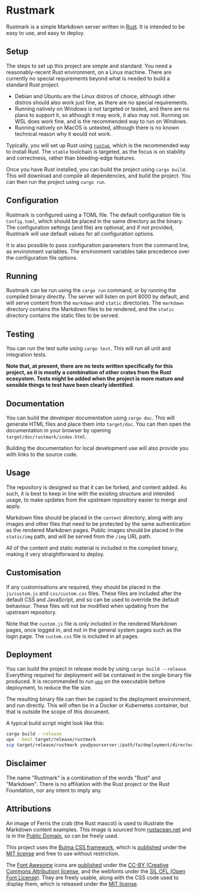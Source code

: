 # Rustmark

Rustmark is a simple Markdown server written in [Rust](https://www.rust-lang.org/).
It is intended to be easy to use, and easy to deploy.


## Setup

The steps to set up this project are simple and standard. You need a
reasonably-recent Rust environment, on a Linux machine. There are currently no
special requirements beyond what is needed to build a standard Rust project.

  - Debian and Ubuntu are the Linux distros of choice, although other distros
    should also work just fine, as there are no special requirements.
  - Running natively on Windows is not targeted or tested, and there are no
    plans to support it, so although it may work, it also may not. Running on
    WSL does work fine, and is the recommended way to run on Windows.
  - Running natively on MacOS is untested, although there is no known technical
    reason why it would not work.

Typically, you will set up Rust using [`rustup`](https://rustup.rs/), which is
the recommended way to install Rust. The `stable` toolchain is targeted, as the
focus is on stability and correctness, rather than bleeding-edge features.

Once you have Rust installed, you can build the project using `cargo build`.
This will download and compile all dependencies, and build the project. You can
then run the project using `cargo run`.


## Configuration

Rustmark is configured using a TOML file. The default configuration file is
`Config.toml`, which should be placed in the same directory as the binary. The
configuration settings (and file) are optional, and if not provided, Rustmark
will use default values for all configuration options.

It is also possible to pass configuration parameters from the command line, as
environment variables. The environment variables take precedence over the
configuration file options.


## Running

Rustmark can be run using the `cargo run` command, or by running the compiled
binary directly. The server will listen on port 8000 by default, and will serve
content from the `markdown` and `static` directories. The `markdown` directory
contains the Markdown files to be rendered, and the `static` directory contains
the static files to be served.


## Testing

You can run the test suite using `cargo test`. This will run all unit and
integration tests.

**Note that, at present, there are no tests written specifically for this
project, as it is mostly a combination of other crates from the Rust ecosystem.
Tests might be added when the project is more mature and sensible things to test
have been clearly identified.**


## Documentation

You can build the developer documentation using `cargo doc`. This will generate
HTML files and place them into `target/doc`. You can then open the documentation
in your browser by opening `target/doc/rustmark/index.html`.

Building the documentation for local development use will also provide you with
links to the source code.


## Usage

The repository is designed so that it can be forked, and content added. As such,
it is best to keep in line with the existing structure and intended usage, to
make updates from the upstream repository easier to merge and apply.

Markdown files should be placed in the `content` directory, along with any
images and other files that need to be protected by the same authentication as
the rendered Markdown pages. Public images should be placed in the `static/img`
path, and will be served from the `/img` URL path.

All of the content and static material is included in the compiled binary,
making it very straightforward to deploy.


## Customisation

If any customisations are required, they should be placed in the `js/custom.js`
and `css/custom.css` files. These files are included after the default CSS and
JavaScript, and so can be used to override the default behaviour. These files
will not be modified when updating from the upstream repository.

Note that the `custom.js` file is only included in the rendered Markdown pages,
once logged in, and not in the general system pages such as the login page. The
`custom.css` file is included in all pages.


## Deployment

You can build the project in release mode by using `cargo build --release`.
Everything required for deployment will be contained in the single binary file
produced. It is recommended to run [`upx`](https://upx.github.io/) on the
executable before deployment, to reduce the file size.

The resulting binary file can then be copied to the deployment environment, and
run directly. This will often be in a Docker or Kubernetes container, but that
is outside the scope of this document.

A typical build script might look like this:

```sh
cargo build --release
upx --best target/release/rustmark
scp target/release/rustmark you@yourserver:/path/to/deployment/directory
```


## Disclaimer

The name "Rustmark" is a combination of the words "Rust" and "Markdown". There
is no affiliation with the Rust project or the Rust Foundation, nor any intent
to imply any.


## Attributions

An image of Ferris the crab (the Rust mascot) is used to illustrate the Markdown
content examples. This image is sourced from [rustacean.net](https://rustacean.net/)
and is in the [Public Domain](https://creativecommons.org/publicdomain/zero/1.0/),
so can be freely used.

This project uses the [Bulma CSS framework](https://bulma.io/), which is
[published](https://github.com/jgthms/bulma/blob/master/LICENSE) under the
[MIT license](http://opensource.org/licenses/MIT) and free to use without
restriction.

The [Font Awesome](https://fontawesome.com/) icons are [published](https://fontawesome.com/license/free)
under the [CC-BY (Creative Commons Attribution) license](https://creativecommons.org/licenses/by/4.0/),
and the webfonts under the [SIL OFL (Open Font License)](https://scripts.sil.org/OFL).
They are freely usable, along with the CSS code used to display them, which is
released under the [MIT license](http://opensource.org/licenses/MIT).


